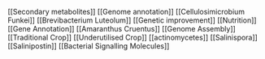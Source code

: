 [[Secondary metabolites]]
[[Genome annotation]]
[[Cellulosimicrobium Funkei]]
[[Brevibacterium Luteolum]]
[[Genetic improvement]]
[[Nutrition]]
[[Gene Annotation]]
[[Amaranthus Cruentus]]
[[Genome Assembly]]
[[Traditional Crop]]
[[Underutilised Crop]]
[[actinomycetes]]
[[Salinispora]]
[[Salinipostin]]
[[Bacterial Signalling Molecules]]

